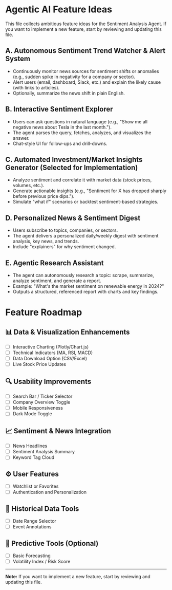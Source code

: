 # Agentic AI Feature Ideas

This file collects ambitious feature ideas for the Sentiment Analysis Agent. If you want to implement a new feature, start by reviewing and updating this file.

## A. Autonomous Sentiment Trend Watcher & Alert System
- Continuously monitor news sources for sentiment shifts or anomalies (e.g., sudden spike in negativity for a company or sector).
- Alert users (email, dashboard, Slack, etc.) and explain the likely cause (with links to articles).
- Optionally, summarize the news shift in plain English.

## B. Interactive Sentiment Explorer
- Users can ask questions in natural language (e.g., "Show me all negative news about Tesla in the last month.").
- The agent parses the query, fetches, analyzes, and visualizes the answer.
- Chat-style UI for follow-ups and drill-downs.

## C. Automated Investment/Market Insights Generator (**Selected for Implementation**)
- Analyze sentiment and correlate it with market data (stock prices, volumes, etc.).
- Generate actionable insights (e.g., "Sentiment for X has dropped sharply before previous price dips.").
- Simulate "what if" scenarios or backtest sentiment-based strategies.

## D. Personalized News & Sentiment Digest
- Users subscribe to topics, companies, or sectors.
- The agent delivers a personalized daily/weekly digest with sentiment analysis, key news, and trends.
- Include "explainers" for why sentiment changed.

## E. Agentic Research Assistant
- The agent can autonomously research a topic: scrape, summarize, analyze sentiment, and generate a report.
- Example: "What's the market sentiment on renewable energy in 2024?"
- Outputs a structured, referenced report with charts and key findings.

# Feature Roadmap

## 📊 Data & Visualization Enhancements
- [ ] Interactive Charting (Plotly/Chart.js)
- [ ] Technical Indicators (MA, RSI, MACD)
- [ ] Data Download Option (CSV/Excel)
- [ ] Live Stock Price Updates

## 🔍 Usability Improvements
- [ ] Search Bar / Ticker Selector
- [ ] Company Overview Toggle
- [ ] Mobile Responsiveness
- [ ] Dark Mode Toggle

## 📈 Sentiment & News Integration
- [ ] News Headlines
- [ ] Sentiment Analysis Summary
- [ ] Keyword Tag Cloud

## ⚙️ User Features
- [ ] Watchlist or Favorites
- [ ] Authentication and Personalization

## 📅 Historical Data Tools
- [ ] Date Range Selector
- [ ] Event Annotations

## 🧠 Predictive Tools (Optional)
- [ ] Basic Forecasting
- [ ] Volatility Index / Risk Score

---
**Note:** If you want to implement a new feature, start by reviewing and updating this file. 